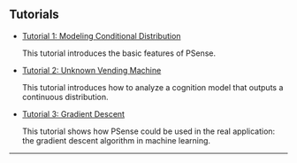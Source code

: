 
## Tutorials

* [Tutorial 1: Modeling Conditional Distribution](tutorial_discrete_conditioning.html)

    This tutorial introduces the basic features of PSense.

* [Tutorial 2: Unknown Vending Machine](tutorial_continuous.html)

    This tutorial introduces how to analyze a cognition model that outputs a continuous distribution.

* [Tutorial 3: Gradient Descent](tutorial_gradient_descent.html)

    This tutorial shows how PSense could be used in the real application: the gradient descent algorithm in machine learning.
    

***